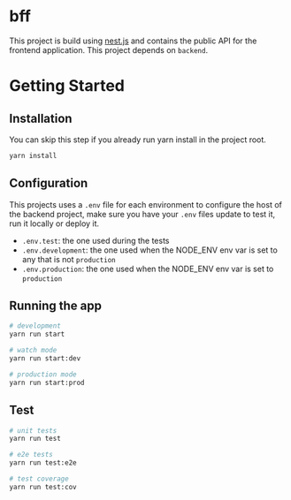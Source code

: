 # bff

This project is build using [nest.js](https://nestjs.com/) and contains the public API for the frontend application. This project depends on `backend`.

# Getting Started

## Installation

You can skip this step if you already run yarn install in the project root.

```bash
yarn install 
```

## Configuration

This projects uses a `.env` file for each environment to configure the host of the backend project, make sure you have your `.env` files update to test it, run it locally or deploy it.

- `.env.test`: the one used during the tests
- `.env.development`: the one used when the NODE_ENV env var is set to any that is not `production`
- `.env.production`: the one used when the NODE_ENV env var is set to `production`

## Running the app

```bash
# development
yarn run start

# watch mode
yarn run start:dev

# production mode
yarn run start:prod
```

## Test

```bash
# unit tests
yarn run test

# e2e tests
yarn run test:e2e

# test coverage
yarn run test:cov
```
